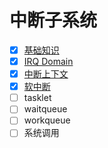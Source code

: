 # 中断子系统

* [x] [基础知识](interrupt/interrupt-base.md)
* [x] [IRQ Domain](interrupt/interrupt-irqdomain.md)
* [x] [中断上下文](interrupt/interrupt-context.md)
* [x] [软中断](interrupt/interrupt-softirq.md)
* [ ] tasklet
* [ ] waitqueue
* [ ] workqueue
* [ ] 系统调用
